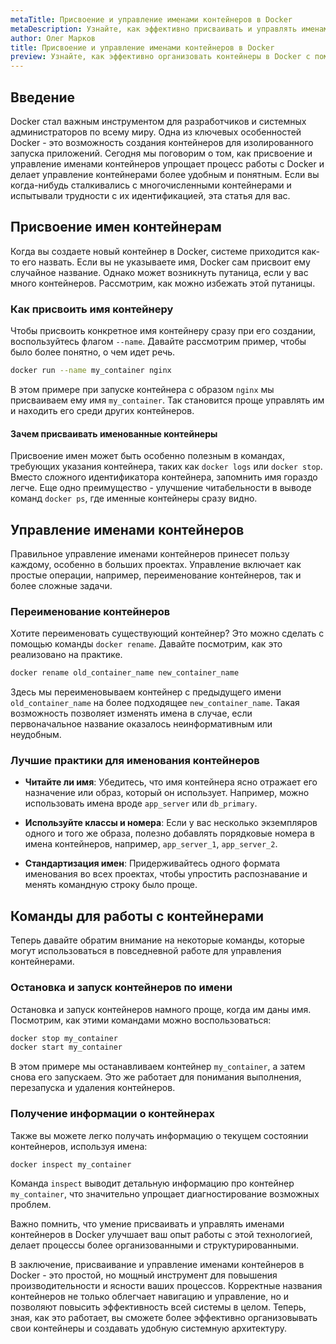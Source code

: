 ```yaml
---
metaTitle: Присвоение и управление именами контейнеров в Docker
metaDescription: Узнайте, как эффективно присваивать и управлять именами контейнеров в Docker. Мы обсудим основные функции и предоставим практические примеры для облегчения понимания.
author: Олег Марков
title: Присвоение и управление именами контейнеров в Docker
preview: Узнайте, как эффективно организовать контейнеры в Docker с помощью присвоения и управления именами. Практические примеры и советы для лучшего понимания процессов.
---
```


## Введение

Docker стал важным инструментом для разработчиков и системных администраторов по всему миру. Одна из ключевых особенностей Docker - это возможность создания контейнеров для изолированного запуска приложений. Сегодня мы поговорим о том, как присвоение и управление именами контейнеров упрощает процесс работы с Docker и делает управление контейнерами более удобным и понятным. Если вы когда-нибудь сталкивались с многочисленными контейнерами и испытывали трудности с их идентификацией, эта статья для вас.

## Присвоение имен контейнерам

Когда вы создаете новый контейнер в Docker, системе приходится как-то его назвать. Если вы не указываете имя, Docker сам присвоит ему случайное название. Однако может возникнуть путаница, если у вас много контейнеров. Рассмотрим, как можно избежать этой путаницы.

### Как присвоить имя контейнеру

Чтобы присвоить конкретное имя контейнеру сразу при его создании, воспользуйтесь флагом `--name`. Давайте рассмотрим пример, чтобы было более понятно, о чем идет речь.

```bash
docker run --name my_container nginx
```
В этом примере при запуске контейнера с образом `nginx` мы присваиваем ему имя `my_container`. Так становится проще управлять им и находить его среди других контейнеров.

#### Зачем присваивать именованные контейнеры

Присвоение имен может быть особенно полезным в командах, требующих указания контейнера, таких как `docker logs` или `docker stop`. Вместо сложного идентификатора контейнера, запомнить имя гораздо легче. Еще одно преимущество - улучшение читабельности в выводе команд `docker ps`, где именные контейнеры сразу видно.

## Управление именами контейнеров

Правильное управление именами контейнеров принесет пользу каждому, особенно в больших проектах. Управление включает как простые операции, например, переименование контейнеров, так и более сложные задачи.

### Переименование контейнеров

Хотите переименовать существующий контейнер? Это можно сделать с помощью команды `docker rename`. Давайте посмотрим, как это реализовано на практике.

```bash
docker rename old_container_name new_container_name
```

Здесь мы переименовываем контейнер с предыдущего имени `old_container_name` на более подходящее `new_container_name`. Такая возможность позволяет изменять имена в случае, если первоначальное название оказалось неинформативным или неудобным.

### Лучшие практики для именования контейнеров

- **Читайте ли имя**: Убедитесь, что имя контейнера ясно отражает его назначение или образ, который он использует. Например, можно использовать имена вроде `app_server` или `db_primary`.

- **Используйте классы и номера**: Если у вас несколько экземпляров одного и того же образа, полезно добавлять порядковые номера в имена контейнеров, например, `app_server_1`, `app_server_2`.

- **Стандартизация имен**: Придерживайтесь одного формата именования во всех проектах, чтобы упростить распознавание и менять командную строку было проще.

## Команды для работы с контейнерами

Теперь давайте обратим внимание на некоторые команды, которые могут использоваться в повседневной работе для управления контейнерами.

### Остановка и запуск контейнеров по имени

Остановка и запуск контейнеров намного проще, когда им даны имя. Посмотрим, как этими командами можно воспользоваться:

```bash
docker stop my_container
docker start my_container
```

В этом примере мы останавливаем контейнер `my_container`, а затем снова его запускаем. Это же работает для понимания выполнения, перезапуска и удаления контейнеров.

### Получение информации о контейнерах

Также вы можете легко получать информацию о текущем состоянии контейнеров, используя имена:

```bash
docker inspect my_container
```

Команда `inspect` выводит детальную информацию про контейнер `my_container`, что значительно упрощает диагностирование возможных проблем.

Важно помнить, что умение присваивать и управлять именами контейнеров в Docker улучшает ваш опыт работы с этой технологией, делает процессы более организованными и структурированными.

В заключение, присваивание и управление именами контейнеров в Docker - это простой, но мощный инструмент для повышения производительности и ясности ваших процессов. Корректные названия контейнеров не только облегчает навигацию и управление, но и позволяют повысить эффективность всей системы в целом. Теперь, зная, как это работает, вы сможете более эффективно организовывать свои контейнеры и создавать удобную системную архитектуру.